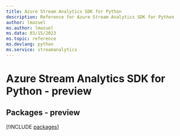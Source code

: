```yaml
---
title: Azure Stream Analytics SDK for Python
description: Reference for Azure Stream Analytics SDK for Python
author: lmazuel
ms.author: lmazuel
ms.data: 03/15/2023
ms.topic: reference
ms.devlang: python
ms.service: streamanalytics
---
```

# Azure Stream Analytics SDK for Python - preview
## Packages - preview
[!INCLUDE [packages](stream-analytics-index.md)]
